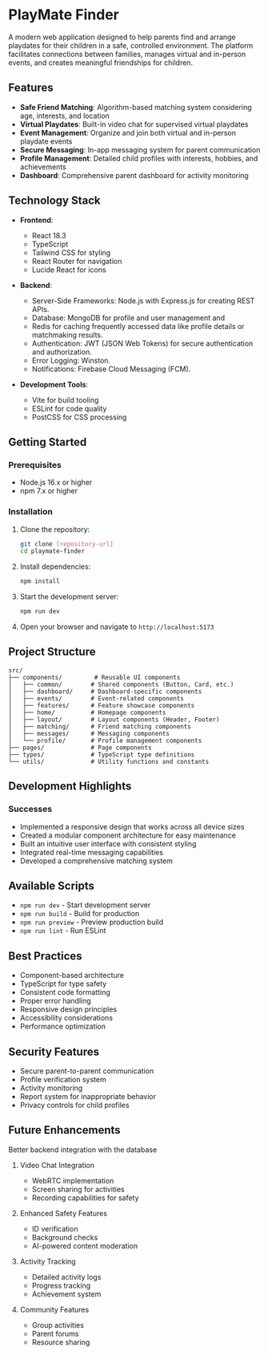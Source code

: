 # PlayMate Finder

A modern web application designed to help parents find and arrange playdates for their children in a safe, controlled environment. The platform facilitates connections between families, manages virtual and in-person events, and creates meaningful friendships for children.

## Features

- **Safe Friend Matching**: Algorithm-based matching system considering age, interests, and location
- **Virtual Playdates**: Built-in video chat for supervised virtual playdates
- **Event Management**: Organize and join both virtual and in-person playdate events
- **Secure Messaging**: In-app messaging system for parent communication
- **Profile Management**: Detailed child profiles with interests, hobbies, and achievements
- **Dashboard**: Comprehensive parent dashboard for activity monitoring

## Technology Stack

- **Frontend**:
  - React 18.3
  - TypeScript
  - Tailwind CSS for styling
  - React Router for navigation
  - Lucide React for icons

- **Backend**:
  - Server-Side Frameworks: Node.js with Express.js for creating REST APIs.
  - Database: MongoDB for profile and user management and
  - Redis for caching frequently accessed data like profile details or matchmaking results.
  - Authentication: JWT (JSON Web Tokens) for secure authentication and authorization.
  - Error Logging: Winston.
  - Notifications: Firebase Cloud Messaging (FCM).

- **Development Tools**:
  - Vite for build tooling
  - ESLint for code quality
  - PostCSS for CSS processing

## Getting Started

### Prerequisites

- Node.js 16.x or higher
- npm 7.x or higher

### Installation

1. Clone the repository:
   ```bash
   git clone [repository-url]
   cd playmate-finder
   ```

2. Install dependencies:
   ```bash
   npm install
   ```

3. Start the development server:
   ```bash
   npm run dev
   ```

4. Open your browser and navigate to `http://localhost:5173`

## Project Structure

```
src/
├── components/         # Reusable UI components
│   ├── common/        # Shared components (Button, Card, etc.)
│   ├── dashboard/     # Dashboard-specific components
│   ├── events/        # Event-related components
│   ├── features/      # Feature showcase components
│   ├── home/          # Homepage components
│   ├── layout/        # Layout components (Header, Footer)
│   ├── matching/      # Friend matching components
│   ├── messages/      # Messaging components
│   └── profile/       # Profile management components
├── pages/             # Page components
├── types/             # TypeScript type definitions
└── utils/             # Utility functions and constants
```

## Development Highlights

### Successes
- Implemented a responsive design that works across all device sizes
- Created a modular component architecture for easy maintenance
- Built an intuitive user interface with consistent styling
- Integrated real-time messaging capabilities
- Developed a comprehensive matching system

 

## Available Scripts

- `npm run dev` - Start development server
- `npm run build` - Build for production
- `npm run preview` - Preview production build
- `npm run lint` - Run ESLint

## Best Practices

- Component-based architecture
- TypeScript for type safety
- Consistent code formatting
- Proper error handling
- Responsive design principles
- Accessibility considerations
- Performance optimization

## Security Features

- Secure parent-to-parent communication
- Profile verification system
- Activity monitoring
- Report system for inappropriate behavior
- Privacy controls for child profiles

## Future Enhancements

Better backend integration with the database

1. Video Chat Integration
   - WebRTC implementation
   - Screen sharing for activities
   - Recording capabilities for safety

2. Enhanced Safety Features
   - ID verification
   - Background checks
   - AI-powered content moderation

3. Activity Tracking
   - Detailed activity logs
   - Progress tracking
   - Achievement system

4. Community Features
   - Group activities
   - Parent forums
   - Resource sharing

